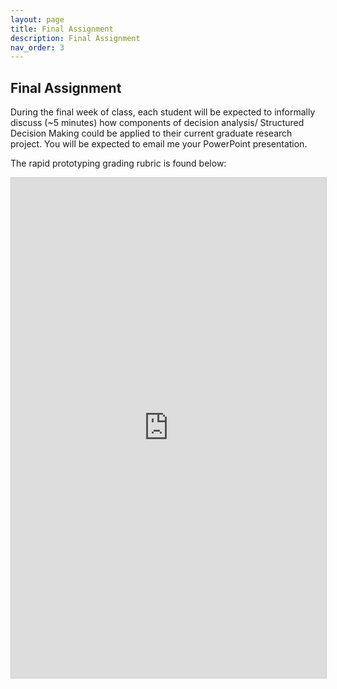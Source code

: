 ```yaml
---
layout: page
title: Final Assignment
description: Final Assignment
nav_order: 3
---
```


## Final Assignment

During the final week of class, each student will be expected to informally discuss (~5 minutes) how components of decision analysis/ Structured Decision Making could be applied to their current graduate research project. 
You will be expected to email me your PowerPoint presentation.

The rapid prototyping grading rubric is found below:

<iframe src="https://briellekthompson.github.io/NATR_8001_DecisionAnalysis_Fall25_Mizzou/material/Week8-RapidPrototyping/FinalAssignmentRubric.pdf" width="100%" height="800px" style="border: 1px solid #ccc;" title="Syllabus PDF"></iframe>


